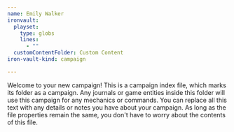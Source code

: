 ```yaml
---
name: Emily Walker
ironvault:
  playset:
    type: globs
    lines:
      - ""
  customContentFolder: Custom Content
iron-vault-kind: campaign

---
```


Welcome to your new campaign! This is a campaign index file, which marks its folder as a campaign. Any journals or game entities inside this folder will use this campaign for any mechanics or commands. You can replace all this text with any details or notes you have about your campaign. As long as the file properties remain the same, you don't have to worry about the contents of this file.

